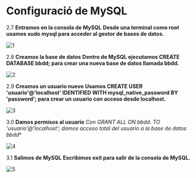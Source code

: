  # Configuració de MySQL


2.7 **Entramos en la consola de MySQL**
**Desde una terminal como root usamos sudo mysql para acceder al gestor de bases de datos.**

![1](https://github.com/user-attachments/assets/e9accb27-8247-4457-b5d4-2365c34b918a)



2.8 **Creamos la base de datos**
**Dentro de MySQL ejecutamos CREATE DATABASE bbdd; para crear una nueva base de datos llamada bbdd.**

![2](https://github.com/user-attachments/assets/318bd7dc-a1ba-4dbb-a92b-84fb2849d295)


2.9 **Creamos un usuario nuevo**
**Usamos CREATE USER 'usuario'@'localhost' IDENTIFIED WITH mysql_native_password BY 'password'; para crear un usuario con acceso desde localhost.**

![3](https://github.com/user-attachments/assets/b9257de4-6ac2-4423-9a46-8584414d9f6f)



3.0 **Damos permisos al usuario**
**Con GRANT ALL ON bbdd.* TO 'usuario'@'localhost'; damos acceso total del usuario a la base de datos bbdd**

![4](https://github.com/user-attachments/assets/8ecca18c-e7e6-43a0-9632-cff20a308bc9)


3.1 **Salimos de MySQL**
**Escribimos exit para salir de la consola de MySQL.**

![5](https://github.com/user-attachments/assets/0fe5d473-354c-40c7-8c69-7987c5c3a4c2)


